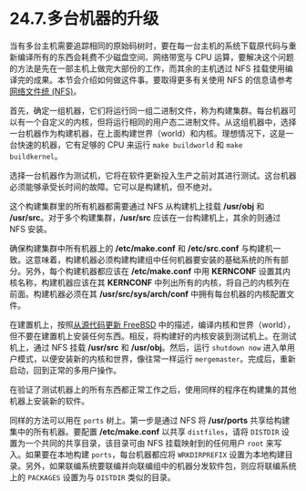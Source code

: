 # 24.7.多台机器的升级

当有多台主机需要追踪相同的原始码树时，要在每一台主机的系统下载原代码与重新编译所有的东西会耗费不少磁盘空间、网络带宽与 CPU 运算，要解决这个问题的方法是先在一部主机上做完大部份的工作，而其余的主机透过 NFS 挂载使用编译完的成果。本节会介绍如何做这件事。要取得更多有关使用 NFS 的信息请参考 [网络文件统 (NFS)](https://docs.freebsd.org/en/books/handbook/network-servers/index.html#network-nfs)。

首先，确定一组机器，它们将运行同一组二进制文件，称为构建集群。每台机器可以有一个自定义的内核，但将运行相同的用户态二进制文件。从这组机器中，选择一台机器作为构建机器，在上面构建世界（world）和内核。理想情况下，这是一台快速的机器，它有足够的 CPU 来运行 `make buildworld` 和 `make buildkernel`。

选择一台机器作为测试机，它将在软件更新投入生产之前对其进行测试。这台机器必须能够承受长时间的故障。它可以是构建机，但不绝对。

这个构建集群里的所有机器都需要通过 NFS 从构建机上挂载 **/usr/obj** 和 **/usr/src**。对于多个构建集群，**/usr/src** 应该在一台构建机上，其余的则通过 NFS 安装。

确保构建集群中所有机器上的 **/etc/make.conf** 和 **/etc/src.conf** 与构建机一致。这意味着，构建机器必须构建构建组中任何机器要安装的基础系统的所有部分。另外，每个构建机器都应该在 **/etc/make.conf** 中用 **KERNCONF** 设置其内核名称，构建机器应该在其 **KERNCONF** 中列出所有的内核，将自己的内核列在前面。构建机器必须在其 **/usr/src/sys/arch/conf** 中拥有每台机器的内核配置文件。

在建置机上，按照[从源代码更新 FreeBSD](https://docs.freebsd.org/en/books/handbook/cutting-edge/#makeworld) 中的描述，编译内核和世界（world），但不要在建置机上安装任何东西。相反，将构建好的内核安装到测试机上。在测试机上，通过 NFS 挂载 **/usr/src** 和 **/usr/obj**。然后，运行 `shutdown now` 进入单用户模式，以便安装新的内核和世界，像往常一样运行 `mergemaster`。完成后，重新启动，回到正常的多用户操作。

在验证了测试机器上的所有东西都正常工作之后，使用同样的程序在构建集的其他机器上安装新的软件。

同样的方法可以用在 `ports` 树上。第一步是通过 NFS 将 **/usr/ports** 共享给构建集中的所有机器。要配置 **/etc/make.conf** 以共享 `distfiles`，请将 `DISTDIR` 设置为一个共同的共享目录，该目录可由 NFS 挂载映射到的任何用户 `root` 来写入。如果要在本地构建 `ports`，每台机器都应将 `WRKDIRPREFIX` 设置为本地构建目录。另外，如果联编系统要联编并向联编组中的机器分发软件包，则应将联编系统上的 `PACKAGES` 设置为与 `DISTDIR` 类似的目录。


